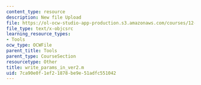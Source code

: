 ```yaml
---
content_type: resource
description: New file Upload
file: https://ol-ocw-studio-app-production.s3.amazonaws.com/courses/12-811-tropical-meteorology-spring-2011/7ca90e0f1ef21878be9e51adfc551042_write_params_in_ver2.m
file_type: text/x-objcsrc
learning_resource_types:
- Tools
ocw_type: OCWFile
parent_title: Tools
parent_type: CourseSection
resourcetype: Other
title: write_params_in_ver2.m
uid: 7ca90e0f-1ef2-1878-be9e-51adfc551042
---
```

